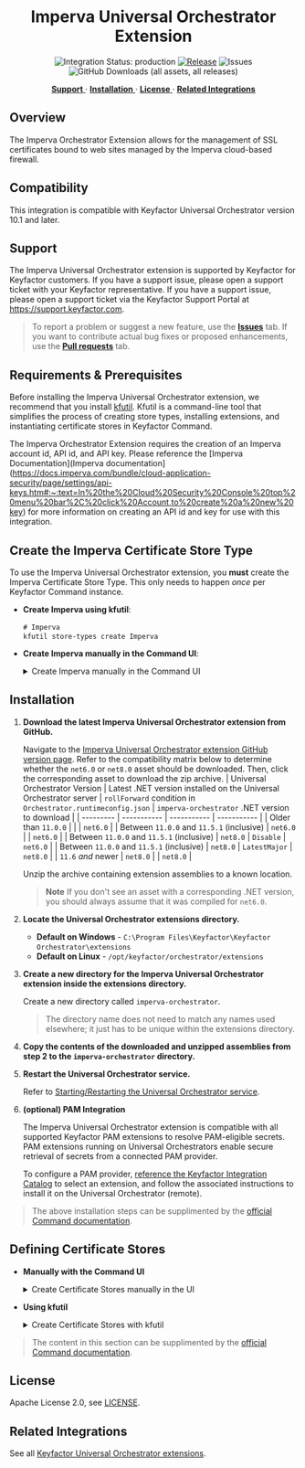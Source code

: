 <h1 align="center" style="border-bottom: none">
    Imperva Universal Orchestrator Extension
</h1>

<p align="center">
  <!-- Badges -->
<img src="https://img.shields.io/badge/integration_status-production-3D1973?style=flat-square" alt="Integration Status: production" />
<a href="https://github.com/Keyfactor/imperva-orchestrator/releases"><img src="https://img.shields.io/github/v/release/Keyfactor/imperva-orchestrator?style=flat-square" alt="Release" /></a>
<img src="https://img.shields.io/github/issues/Keyfactor/imperva-orchestrator?style=flat-square" alt="Issues" />
<img src="https://img.shields.io/github/downloads/Keyfactor/imperva-orchestrator/total?style=flat-square&label=downloads&color=28B905" alt="GitHub Downloads (all assets, all releases)" />
</p>

<p align="center">
  <!-- TOC -->
  <a href="#support">
    <b>Support</b>
  </a>
  ·
  <a href="#installation">
    <b>Installation</b>
  </a>
  ·
  <a href="#license">
    <b>License</b>
  </a>
  ·
  <a href="https://github.com/orgs/Keyfactor/repositories?q=orchestrator">
    <b>Related Integrations</b>
  </a>
</p>

## Overview

The Imperva Orchestrator Extension allows for the management of SSL certificates bound to web sites managed by the Imperva cloud-based firewall.



## Compatibility

This integration is compatible with Keyfactor Universal Orchestrator version 10.1 and later.

## Support
The Imperva Universal Orchestrator extension is supported by Keyfactor for Keyfactor customers. If you have a support issue, please open a support ticket with your Keyfactor representative. If you have a support issue, please open a support ticket via the Keyfactor Support Portal at https://support.keyfactor.com. 
 
> To report a problem or suggest a new feature, use the **[Issues](../../issues)** tab. If you want to contribute actual bug fixes or proposed enhancements, use the **[Pull requests](../../pulls)** tab.

## Requirements & Prerequisites

Before installing the Imperva Universal Orchestrator extension, we recommend that you install [kfutil](https://github.com/Keyfactor/kfutil). Kfutil is a command-line tool that simplifies the process of creating store types, installing extensions, and instantiating certificate stores in Keyfactor Command.


The Imperva Orchestrator Extension requires the creation of an Imperva account id, API id, and API key.  Please reference the [Imperva Documentation](Imperva documentation](https://docs.imperva.com/bundle/cloud-application-security/page/settings/api-keys.htm#:~:text=In%20the%20Cloud%20Security%20Console%20top%20menu%20bar%2C%20click%20Account,to%20create%20a%20new%20key) for more information on creating an API id and key for use with this integration.


## Create the Imperva Certificate Store Type

To use the Imperva Universal Orchestrator extension, you **must** create the Imperva Certificate Store Type. This only needs to happen _once_ per Keyfactor Command instance.



* **Create Imperva using kfutil**:

    ```shell
    # Imperva
    kfutil store-types create Imperva
    ```

* **Create Imperva manually in the Command UI**:
    <details><summary>Create Imperva manually in the Command UI</summary>

    Create a store type called `Imperva` with the attributes in the tables below:

    #### Basic Tab
    | Attribute | Value | Description |
    | --------- | ----- | ----- |
    | Name | Imperva | Display name for the store type (may be customized) |
    | Short Name | Imperva | Short display name for the store type |
    | Capability | Imperva | Store type name orchestrator will register with. Check the box to allow entry of value |
    | Supports Add | ✅ Checked | Check the box. Indicates that the Store Type supports Management Add |
    | Supports Remove | ✅ Checked | Check the box. Indicates that the Store Type supports Management Remove |
    | Supports Discovery | 🔲 Unchecked |  Indicates that the Store Type supports Discovery |
    | Supports Reenrollment | 🔲 Unchecked |  Indicates that the Store Type supports Reenrollment |
    | Supports Create | 🔲 Unchecked |  Indicates that the Store Type supports store creation |
    | Needs Server | 🔲 Unchecked | Determines if a target server name is required when creating store |
    | Blueprint Allowed | 🔲 Unchecked | Determines if store type may be included in an Orchestrator blueprint |
    | Uses PowerShell | 🔲 Unchecked | Determines if underlying implementation is PowerShell |
    | Requires Store Password | ✅ Checked | Enables users to optionally specify a store password when defining a Certificate Store. |
    | Supports Entry Password | 🔲 Unchecked | Determines if an individual entry within a store can have a password. |

    The Basic tab should look like this:

    ![Imperva Basic Tab](docsource/images/Imperva-basic-store-type-dialog.png)

    #### Advanced Tab
    | Attribute | Value | Description |
    | --------- | ----- | ----- |
    | Supports Custom Alias | Required | Determines if an individual entry within a store can have a custom Alias. |
    | Private Key Handling | Required | This determines if Keyfactor can send the private key associated with a certificate to the store. Required because IIS certificates without private keys would be invalid. |
    | PFX Password Style | Default | 'Default' - PFX password is randomly generated, 'Custom' - PFX password may be specified when the enrollment job is created (Requires the Allow Custom Password application setting to be enabled.) |

    The Advanced tab should look like this:

    ![Imperva Advanced Tab](docsource/images/Imperva-advanced-store-type-dialog.png)

    #### Custom Fields Tab
    Custom fields operate at the certificate store level and are used to control how the orchestrator connects to the remote target server containing the certificate store to be managed. The following custom fields should be added to the store type:

    | Name | Display Name | Description | Type | Default Value/Options | Required |
    | ---- | ------------ | ---- | --------------------- | -------- | ----------- |

    The Custom Fields tab should look like this:

    ![Imperva Custom Fields Tab](docsource/images/Imperva-custom-fields-store-type-dialog.png)



    </details>

## Installation

1. **Download the latest Imperva Universal Orchestrator extension from GitHub.** 

    Navigate to the [Imperva Universal Orchestrator extension GitHub version page](https://github.com/Keyfactor/imperva-orchestrator/releases/latest). Refer to the compatibility matrix below to determine whether the `net6.0` or `net8.0` asset should be downloaded. Then, click the corresponding asset to download the zip archive.
    | Universal Orchestrator Version | Latest .NET version installed on the Universal Orchestrator server | `rollForward` condition in `Orchestrator.runtimeconfig.json` | `imperva-orchestrator` .NET version to download |
    | --------- | ----------- | ----------- | ----------- |
    | Older than `11.0.0` | | | `net6.0` |
    | Between `11.0.0` and `11.5.1` (inclusive) | `net6.0` | | `net6.0` | 
    | Between `11.0.0` and `11.5.1` (inclusive) | `net8.0` | `Disable` | `net6.0` | 
    | Between `11.0.0` and `11.5.1` (inclusive) | `net8.0` | `LatestMajor` | `net8.0` | 
    | `11.6` _and_ newer | `net8.0` | | `net8.0` |

    Unzip the archive containing extension assemblies to a known location.

    > **Note** If you don't see an asset with a corresponding .NET version, you should always assume that it was compiled for `net6.0`.

2. **Locate the Universal Orchestrator extensions directory.**

    * **Default on Windows** - `C:\Program Files\Keyfactor\Keyfactor Orchestrator\extensions`
    * **Default on Linux** - `/opt/keyfactor/orchestrator/extensions`
    
3. **Create a new directory for the Imperva Universal Orchestrator extension inside the extensions directory.**
        
    Create a new directory called `imperva-orchestrator`.
    > The directory name does not need to match any names used elsewhere; it just has to be unique within the extensions directory.

4. **Copy the contents of the downloaded and unzipped assemblies from __step 2__ to the `imperva-orchestrator` directory.**

5. **Restart the Universal Orchestrator service.**

    Refer to [Starting/Restarting the Universal Orchestrator service](https://software.keyfactor.com/Core-OnPrem/Current/Content/InstallingAgents/NetCoreOrchestrator/StarttheService.htm).


6. **(optional) PAM Integration** 

    The Imperva Universal Orchestrator extension is compatible with all supported Keyfactor PAM extensions to resolve PAM-eligible secrets. PAM extensions running on Universal Orchestrators enable secure retrieval of secrets from a connected PAM provider.

    To configure a PAM provider, [reference the Keyfactor Integration Catalog](https://keyfactor.github.io/integrations-catalog/content/pam) to select an extension, and follow the associated instructions to install it on the Universal Orchestrator (remote).


> The above installation steps can be supplimented by the [official Command documentation](https://software.keyfactor.com/Core-OnPrem/Current/Content/InstallingAgents/NetCoreOrchestrator/CustomExtensions.htm?Highlight=extensions).



## Defining Certificate Stores



* **Manually with the Command UI**

    <details><summary>Create Certificate Stores manually in the UI</summary>

    1. **Navigate to the _Certificate Stores_ page in Keyfactor Command.**

        Log into Keyfactor Command, toggle the _Locations_ dropdown, and click _Certificate Stores_.

    2. **Add a Certificate Store.**

        Click the Add button to add a new Certificate Store. Use the table below to populate the **Attributes** in the **Add** form.
        | Attribute | Description |
        | --------- | ----------- |
        | Category | Select "Imperva" or the customized certificate store name from the previous step. |
        | Container | Optional container to associate certificate store with. |
        | Client Machine |  |
        | Store Path |  |
        | Orchestrator | Select an approved orchestrator capable of managing `Imperva` certificates. Specifically, one with the `Imperva` capability. |
        | Store Password | Your Imperva API id and API key concatenated with a comma (,}.  For example: 12345,12345678-1234-1234-1234-123456789ABC.  Please refer to the [Imperva documentation](https://docs.imperva.com/bundle/cloud-application-security/page/settings/api-keys.htm#:~:text=In%20the%20Cloud%20Security%20Console%20top%20menu%20bar%2C%20click%20Account,to%20create%20a%20new%20key.) as to how to create an API id and key. |

        

        <details><summary>Attributes eligible for retrieval by a PAM Provider on the Universal Orchestrator</summary>

        If a PAM provider was installed _on the Universal Orchestrator_ in the [Installation](#Installation) section, the following parameters can be configured for retrieval _on the Universal Orchestrator_.
        | Attribute | Description |
        | --------- | ----------- |
        | Store Password | Your Imperva API id and API key concatenated with a comma (,}.  For example: 12345,12345678-1234-1234-1234-123456789ABC.  Please refer to the [Imperva documentation](https://docs.imperva.com/bundle/cloud-application-security/page/settings/api-keys.htm#:~:text=In%20the%20Cloud%20Security%20Console%20top%20menu%20bar%2C%20click%20Account,to%20create%20a%20new%20key.) as to how to create an API id and key. |

        Please refer to the **Universal Orchestrator (remote)** usage section ([PAM providers on the Keyfactor Integration Catalog](https://keyfactor.github.io/integrations-catalog/content/pam)) for your selected PAM provider for instructions on how to load attributes orchestrator-side.

        > Any secret can be rendered by a PAM provider _installed on the Keyfactor Command server_. The above parameters are specific to attributes that can be fetched by an installed PAM provider running on the Universal Orchestrator server itself. 
        </details>
        

    </details>

* **Using kfutil**
    
    <details><summary>Create Certificate Stores with kfutil</summary>
    
    1. **Generate a CSV template for the Imperva certificate store**

        ```shell
        kfutil stores import generate-template --store-type-name Imperva --outpath Imperva.csv
        ```
    2. **Populate the generated CSV file**

        Open the CSV file, and reference the table below to populate parameters for each **Attribute**.
        | Attribute | Description |
        | --------- | ----------- |
        | Category | Select "Imperva" or the customized certificate store name from the previous step. |
        | Container | Optional container to associate certificate store with. |
        | Client Machine |  |
        | Store Path |  |
        | Orchestrator | Select an approved orchestrator capable of managing `Imperva` certificates. Specifically, one with the `Imperva` capability. |
        | Store Password | Your Imperva API id and API key concatenated with a comma (,}.  For example: 12345,12345678-1234-1234-1234-123456789ABC.  Please refer to the [Imperva documentation](https://docs.imperva.com/bundle/cloud-application-security/page/settings/api-keys.htm#:~:text=In%20the%20Cloud%20Security%20Console%20top%20menu%20bar%2C%20click%20Account,to%20create%20a%20new%20key.) as to how to create an API id and key. |

        

        <details><summary>Attributes eligible for retrieval by a PAM Provider on the Universal Orchestrator</summary>

        If a PAM provider was installed _on the Universal Orchestrator_ in the [Installation](#Installation) section, the following parameters can be configured for retrieval _on the Universal Orchestrator_.
        | Attribute | Description |
        | --------- | ----------- |
        | Store Password | Your Imperva API id and API key concatenated with a comma (,}.  For example: 12345,12345678-1234-1234-1234-123456789ABC.  Please refer to the [Imperva documentation](https://docs.imperva.com/bundle/cloud-application-security/page/settings/api-keys.htm#:~:text=In%20the%20Cloud%20Security%20Console%20top%20menu%20bar%2C%20click%20Account,to%20create%20a%20new%20key.) as to how to create an API id and key. |

        > Any secret can be rendered by a PAM provider _installed on the Keyfactor Command server_. The above parameters are specific to attributes that can be fetched by an installed PAM provider running on the Universal Orchestrator server itself. 
        </details>
        

    3. **Import the CSV file to create the certificate stores** 

        ```shell
        kfutil stores import csv --store-type-name Imperva --file Imperva.csv
        ```
    </details>

> The content in this section can be supplimented by the [official Command documentation](https://software.keyfactor.com/Core-OnPrem/Current/Content/ReferenceGuide/Certificate%20Stores.htm?Highlight=certificate%20store).





## License

Apache License 2.0, see [LICENSE](LICENSE).

## Related Integrations

See all [Keyfactor Universal Orchestrator extensions](https://github.com/orgs/Keyfactor/repositories?q=orchestrator).